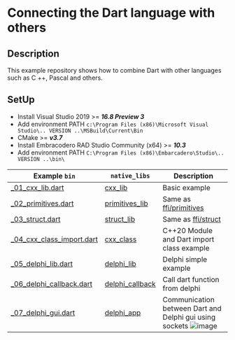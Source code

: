 # Connecting the Dart language with others

## Description
This example repository shows how to combine Dart with other languages such as C ++, Pascal and others.

## SetUp
* Install Visual Studio 2019 >= ***16.8 Preview 3*** 
* Add environment PATH `c:\Program Files (x86)\Microsoft Visual Studio\.. VERSION ..\MSBuild\Current\Bin`
* CMake >= ***v3.7*** 
* Install Embracodero RAD Studio Community (x64) >= ***10.3***
* Add environment PATH `C:\Program Files (x86)\Embarcadero\Studio\.. VERSION ..\bin\`

| Example `bin` | `native_libs` | Description |
| --- | --- | --- |
| [_01_cxx_lib.dart](https://github.com/ilopX/connecting_dart_lang_with_others/blob/main/bin/_01_cxx_lib.dart) | [cxx_lib](https://github.com/ilopX/connecting_dart_lang_with_others/blob/main/native_libs/cxx_lib/lib_cxx.c) | Basic example |
| [_02_primitives.dart](https://github.com/ilopX/connecting_dart_lang_with_others/blob/main/bin/_02_primitives.dart)  | [primitives_lib](https://github.com/ilopX/connecting_dart_lang_with_others/blob/main/native_libs/primitives_lib/math.c)| Same as [ffi/primitives](https://github.com/dart-lang/samples/tree/master/ffi/primitives) |
| [_03_struct.dart](https://github.com/ilopX/connecting_dart_lang_with_others/blob/main/bin/_03_struct.dart) | [struct_lib](https://github.com/ilopX/connecting_dart_lang_with_others/blob/main/native_libs/struct_lib/struct.c)   | Same as [ffi/struct](https://github.com/dart-lang/samples/tree/master/ffi/structs)         |
| [_04_cxx_class_import.dart](https://github.com/ilopX/connecting_dart_lang_with_others/blob/main/bin/_04_cxx_class_import.dart)  | [cxx_class](https://github.com/ilopX/connecting_dart_lang_with_others/blob/main/native_libs/cxx_class/cxx_class/CxxClass.ixx)  | C++20 Module and Dart import class example |
| [_05_delphi_lib.dart](https://github.com/ilopX/connecting_dart_lang_with_others/blob/main/bin/_05_delphi_lib.dart) | [delphi_lib](https://github.com/ilopX/connecting_dart_lang_with_others/blob/main/native_libs/delphi_lib/delphi_lib.dpr) | Delphi simple example |
| [_06_delphi_callback.dart](https://github.com/ilopX/connecting_dart_lang_with_others/blob/main/bin/_06_delphi_callback.dart) | [delphi_callback](https://github.com/ilopX/connecting_dart_lang_with_others/blob/main/native_libs/delphi_callback/delphi_callback.dpr) | Call dart function from delphi |
| [_07_delphi_gui.dart](https://github.com/ilopX/connecting_dart_lang_with_others/blob/main/bin/07_delphi_gui.dart) | [delphi_app](https://github.com/ilopX/connecting_dart_lang_with_others/blob/main/native_libs/delphi_app/delphi_app.dpr) | Communication between Dart and Delphi gui using sockets ![image](https://user-images.githubusercontent.com/8049534/127860273-23200653-5925-4eaa-96cd-926bbabd6d5b.png) | 
